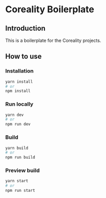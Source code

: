 # Coreality Boilerplate

## Introduction
This is a boilerplate for the Coreality projects.

## How to use

### Installation
```zsh
yarn install
# or 
npm install
```

### Run locally
```zsh
yarn dev
# or
npm run dev
```

### Build
```zsh
yarn build
# or
npm run build
```

### Preview build
```zsh
yarn start
# or
npm run start
```